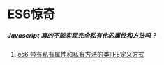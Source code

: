 # ES6惊奇

##### Javascript 真的不能实现完全私有化的属性和方法吗？
1. [es6 带有私有属性和私有方法的类IIFE定义方式](https://github.com/chaingree/es6-surprise/blob/9a557dbfe94c78b15369313c0a5ce8b6edf11d1c/src/private-class.html)

